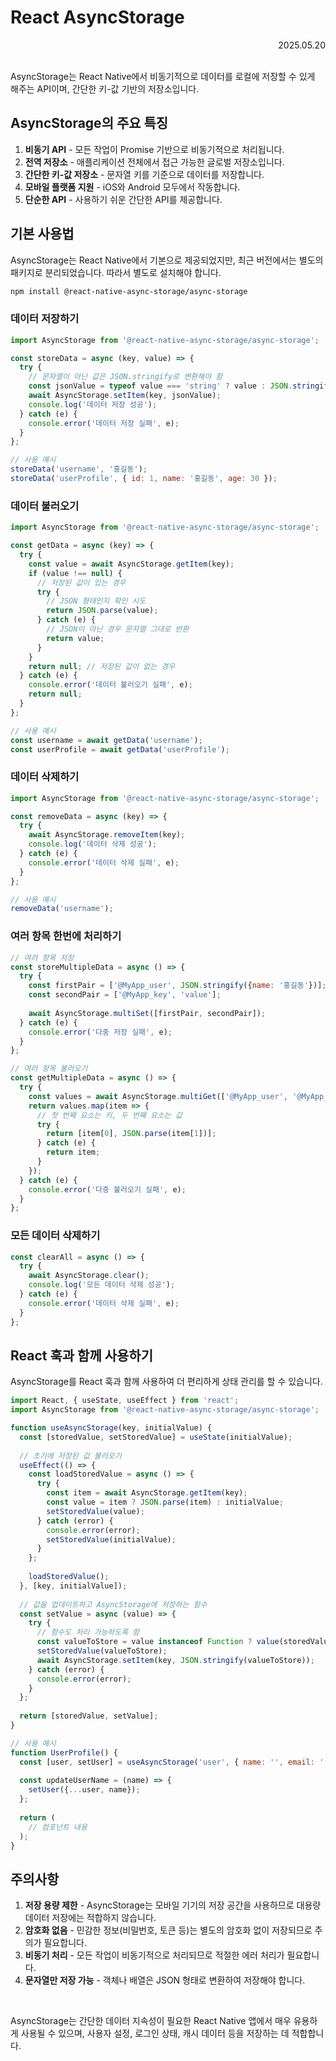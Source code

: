 # React AsyncStorage

<div align="right">2025.05.20</div>

<br/>

AsyncStorage는 React Native에서 비동기적으로 데이터를 로컬에 저장할 수 있게 해주는 API이며, 간단한 키-값 기반의 저장소입니다.

## AsyncStorage의 주요 특징

1. **비동기 API** - 모든 작업이 Promise 기반으로 비동기적으로 처리됩니다.
2. **전역 저장소** - 애플리케이션 전체에서 접근 가능한 글로벌 저장소입니다.
3. **간단한 키-값 저장소** - 문자열 키를 기준으로 데이터를 저장합니다.
4. **모바일 플랫폼 지원** - iOS와 Android 모두에서 작동합니다.
5. **단순한 API** - 사용하기 쉬운 간단한 API를 제공합니다.

## 기본 사용법

AsyncStorage는 React Native에서 기본으로 제공되었지만, 최근 버전에서는 별도의 패키지로 분리되었습니다. 따라서 별도로 설치해야 합니다.

```bash
npm install @react-native-async-storage/async-storage
```

### 데이터 저장하기

```javascript
import AsyncStorage from '@react-native-async-storage/async-storage';

const storeData = async (key, value) => {
  try {
    // 문자열이 아닌 값은 JSON.stringify로 변환해야 함
    const jsonValue = typeof value === 'string' ? value : JSON.stringify(value);
    await AsyncStorage.setItem(key, jsonValue);
    console.log('데이터 저장 성공');
  } catch (e) {
    console.error('데이터 저장 실패', e);
  }
};

// 사용 예시
storeData('username', '홍길동');
storeData('userProfile', { id: 1, name: '홍길동', age: 30 });
```

### 데이터 불러오기

```javascript
import AsyncStorage from '@react-native-async-storage/async-storage';

const getData = async (key) => {
  try {
    const value = await AsyncStorage.getItem(key);
    if (value !== null) {
      // 저장된 값이 있는 경우
      try {
        // JSON 형태인지 확인 시도
        return JSON.parse(value);
      } catch (e) {
        // JSON이 아닌 경우 문자열 그대로 반환
        return value;
      }
    }
    return null; // 저장된 값이 없는 경우
  } catch (e) {
    console.error('데이터 불러오기 실패', e);
    return null;
  }
};

// 사용 예시
const username = await getData('username');
const userProfile = await getData('userProfile');
```

### 데이터 삭제하기

```javascript
import AsyncStorage from '@react-native-async-storage/async-storage';

const removeData = async (key) => {
  try {
    await AsyncStorage.removeItem(key);
    console.log('데이터 삭제 성공');
  } catch (e) {
    console.error('데이터 삭제 실패', e);
  }
};

// 사용 예시
removeData('username');
```

### 여러 항목 한번에 처리하기

```javascript
// 여러 항목 저장
const storeMultipleData = async () => {
  try {
    const firstPair = ['@MyApp_user', JSON.stringify({name: '홍길동'})];
    const secondPair = ['@MyApp_key', 'value'];
    
    await AsyncStorage.multiSet([firstPair, secondPair]);
  } catch (e) {
    console.error('다중 저장 실패', e);
  }
};

// 여러 항목 불러오기
const getMultipleData = async () => {
  try {
    const values = await AsyncStorage.multiGet(['@MyApp_user', '@MyApp_key']);
    return values.map(item => {
      // 첫 번째 요소는 키, 두 번째 요소는 값
      try {
        return [item[0], JSON.parse(item[1])];
      } catch (e) {
        return item;
      }
    });
  } catch (e) {
    console.error('다중 불러오기 실패', e);
  }
};
```

### 모든 데이터 삭제하기

```javascript
const clearAll = async () => {
  try {
    await AsyncStorage.clear();
    console.log('모든 데이터 삭제 성공');
  } catch (e) {
    console.error('데이터 삭제 실패', e);
  }
};
```

## React 훅과 함께 사용하기

AsyncStorage를 React 훅과 함께 사용하여 더 편리하게 상태 관리를 할 수 있습니다.

```javascript
import React, { useState, useEffect } from 'react';
import AsyncStorage from '@react-native-async-storage/async-storage';

function useAsyncStorage(key, initialValue) {
  const [storedValue, setStoredValue] = useState(initialValue);
  
  // 초기에 저장된 값 불러오기
  useEffect(() => {
    const loadStoredValue = async () => {
      try {
        const item = await AsyncStorage.getItem(key);
        const value = item ? JSON.parse(item) : initialValue;
        setStoredValue(value);
      } catch (error) {
        console.error(error);
        setStoredValue(initialValue);
      }
    };
    
    loadStoredValue();
  }, [key, initialValue]);
  
  // 값을 업데이트하고 AsyncStorage에 저장하는 함수
  const setValue = async (value) => {
    try {
      // 함수도 처리 가능하도록 함
      const valueToStore = value instanceof Function ? value(storedValue) : value;
      setStoredValue(valueToStore);
      await AsyncStorage.setItem(key, JSON.stringify(valueToStore));
    } catch (error) {
      console.error(error);
    }
  };
  
  return [storedValue, setValue];
}

// 사용 예시
function UserProfile() {
  const [user, setUser] = useAsyncStorage('user', { name: '', email: '' });
  
  const updateUserName = (name) => {
    setUser({...user, name});
  };
  
  return (
    // 컴포넌트 내용
  );
}
```

## 주의사항

1. **저장 용량 제한** - AsyncStorage는 모바일 기기의 저장 공간을 사용하므로 대용량 데이터 저장에는 적합하지 않습니다.
2. **암호화 없음** - 민감한 정보(비밀번호, 토큰 등)는 별도의 암호화 없이 저장되므로 주의가 필요합니다.
3. **비동기 처리** - 모든 작업이 비동기적으로 처리되므로 적절한 에러 처리가 필요합니다.
4. **문자열만 저장 가능** - 객체나 배열은 JSON 형태로 변환하여 저장해야 합니다.

<br/>

AsyncStorage는 간단한 데이터 지속성이 필요한 React Native 앱에서 매우 유용하게 사용될 수 있으며, 사용자 설정, 로그인 상태, 캐시 데이터 등을 저장하는 데 적합합니다.